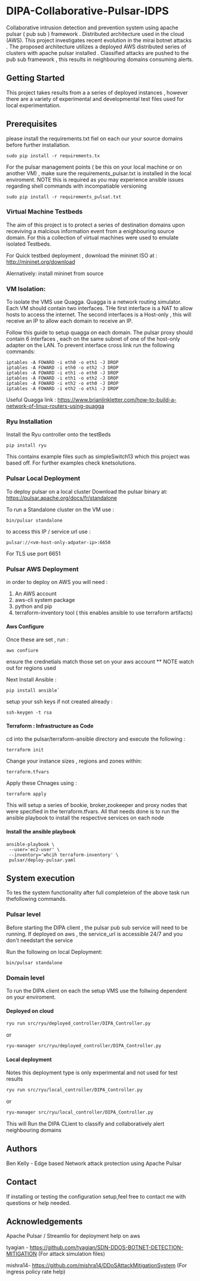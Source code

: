 # DIPA-Collaborative-Pulsar-IDPS
Collaborative intrusion detection and prevention system using apache pulsar ( pub sub ) framework . Distributed architecture used in the cloud (AWS). This project investigates recent evolution in the mirai botnet attacks . The proposed architecture utilizes a deployed AWS distributed series of clusters with apache pulsar installed . Classified attacks are pushed to the pub sub framework , this results in neighbouring domains consuming alerts.

## Getting Started
This project takes results from a a series of deployed instances , however there are a variety of experimental and developmental test files used for local experimentation. 

## Prerequisites
please install the requirements.txt fiel on each our your source domains before further installation.

```
sudo pip install -r requirements.tx
```

For the pulsar management points ( be this on your local machine or on another VM) , make sure the requirements_pulsar.txt is installed in the local enviroment. NOTE this is required as you may  experience ansible issues regarding shell commands with incompatiable versioning

```
sudo pip install -r requirements_pulsat.txt
``` 

### Virtual Machine Testbeds
The aim of this project is to protect a series of destination domains upon receviving a malcious information event from a enighbouring source domain. For this a collection of virtual machines were used to emulate isolated Testbeds. 

For Quick testbed deployment , download the mininet ISO at :
http://mininet.org/download

Alernatively:
install mininet from source 

### VM Isolation:
To isolate the VMS use Quagga. Quagga is a network routing simulator. Each VM should contain two interfaces. THe first interface is a NAT to allow hosts to access the internet. The second interfaces is a Host-only , this will receive an IP to allow each domain to receive an IP.

Follow this guide to setup quagga on each domain. The pulsar proxy should contain 6 interfaces , each on the same subnet of one of the host-only adapter on the LAN. To prevent interface cross link run the following commands: 

``` 
iptables -A FOWARD -i eth0 -o eth1 -J DROP
iptables -A FOWARD -i eth0 -o eth2 -J DROP
iptables -A FOWARD -i eth1 -o eth0 -J DROP
iptables -A FOWARD -i eth1 -o eth2 -J DROP
iptables -A FOWARD -i eth2 -o eth0 -J DROP
iptables -A FOWARD -i eth2 -o eth1 -J DROP
```
Useful Quagga link : https://www.brianlinkletter.com/how-to-build-a-network-of-linux-routers-using-quagga

### Ryu Installation
Install the Ryu controller onto the testBeds

```
pip install ryu
```
This contains example files such as simpleSwitch13 which this project was based off. For further examples check knetsolutions.

### Pulsar Local Deployment
To deploy pulsar on a local cluster Download the pulsar binary at:
https://pulsar.apache.org/docs/fr/standalone

To run a Standalone cluster on the VM use :

```
bin/pulsar standalone 
```

to access this IP / service url use :

```
pulsar://<vm-host-only-adpater-ip>:6650
```

For TLS use port 6651

### Pulsar AWS Deployment
in order to deploy on AWS you will need :
1) An AWS account
2) aws-cli system package
3) python and pip
4) terraform-inventory tool ( this enables ansible to use terraform artifacts)

#### Aws Configure
Once these are set , run :
```
aws confiure
```

ensure the crednetials match those set on your aws account
** NOTE watch out for regions used

Next Install Ansible :
```
pip install ansible`
```

setup your ssh keys if not created already :
```
ssh-keygen -t rsa
```

#### Terraform : Infrastructure as Code
cd into the pulsar/terraform-ansible directory and execute the following :
```
terraform init
```

Change your instance sizes , regions and zones within:
```
terraform.tfvars
```

Apply these Chnages using :
```
terraform apply
```

This will setup a series of bookie, broker,zookeeper and proxy nodes that were specified in the terraform.tfvars. All that needs done is to run the ansible playbook to install the respective services on each node 

#### Install the ansible playbook
```
ansible-playbook \
 --user='ec2-user' \
 --inventory='whcih terraform-inventory' \
 pulsar/deploy-pulsar.yaml
```

## System execution 
To tes the system functionality after full completeion of the above task run thefollowing commands.

### Pulsar level
Before starting the DIPA client , the pulsar pub sub service will need to be running. If deployed on aws , the service_url is accessible 24/7 and you don't needstart the service

Run the following on local Deployment:

```
bin/pulsar standalone 
```





### Domain level
To run the DIPA client on each the setup VMS use the follwing dependent on your enviroment.

#### Deployed on cloud
```bash
ryu run src/ryu/deployed_controller/DIPA_Controller.py
```
or
```bash
ryu-manager src/ryu/deployed_controller/DIPA_Controller.py
```

#### Local deployment
Notes this deployment type is only experimental and not used for test results
```bash
ryu run src/ryu/local_controller/DIPA_Controller.py
```
or
```bash
ryu-manager src/ryu/local_controller/DIPA_Controller.py
```


This will Run the DIPA CLient to classify and collaboratively alert neighbouring domains

## Authors
Ben Kelly - Edge based Network attack protection using Apache Pulsar

## Contact
If installing or testing the configuration setup,feel free to contact me with questions or help needed. 

## Acknowledgements
Apache Pulsar / Streamlio for deployment help on aws

tyagian - https://github.com/tyagian/SDN-DDOS-BOTNET-DETECTION-MITIGATION (For attack simulation files)

mishra14- https://github.com/mishra14/DDoSAttackMitigationSystem (For ingress policy rate help)
